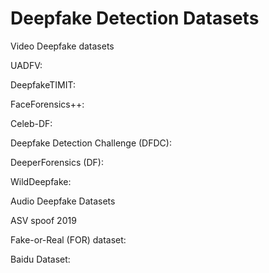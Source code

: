 # Deepfake Detection Datasets
Video Deepfake datasets 

UADFV:

DeepfakeTIMIT:

FaceForensics++: 

Celeb-DF: 

Deepfake Detection Challenge (DFDC): 

DeeperForensics (DF): 

WildDeepfake:



Audio Deepfake Datasets

ASV spoof 2019

Fake-or-Real (FOR) dataset: 

Baidu Dataset: 

